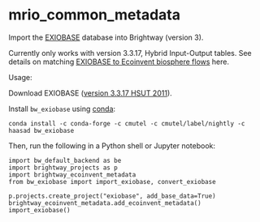 # mrio_common_metadata

Import the [EXIOBASE](https://exiobase.eu/) database into Brightway (version 3).

Currently only works with version 3.3.17, Hybrid Input-Output tables. See details on matching [EXIOBASE to Ecoinvent biosphere flows](https://github.com/brightway-lca/bw_migrations/blob/master/bw_migrations/data/exiobase-3-ecoinvent-3.6.json#L634) here.

Usage:

Download EXIOBASE ([version 3.3.17 HSUT 2011](https://exiobase.eu/index.php/data-download/exiobase3hyb)).

Install `bw_exiobase` using [conda](https://docs.conda.io/en/latest/miniconda.html):

    conda install -c conda-forge -c cmutel -c cmutel/label/nightly -c haasad bw_exiobase

Then, run the following in a Python shell or Jupyter notebook:

    import bw_default_backend as be
    import brightway_projects as p
    import brightway_ecoinvent_metadata
    from bw_exiobase import import_exiobase, convert_exiobase

    p.projects.create_project("exiobase", add_base_data=True)
    brightway_ecoinvent_metadata.add_ecoinvent_metadata()
    import_exiobase()
